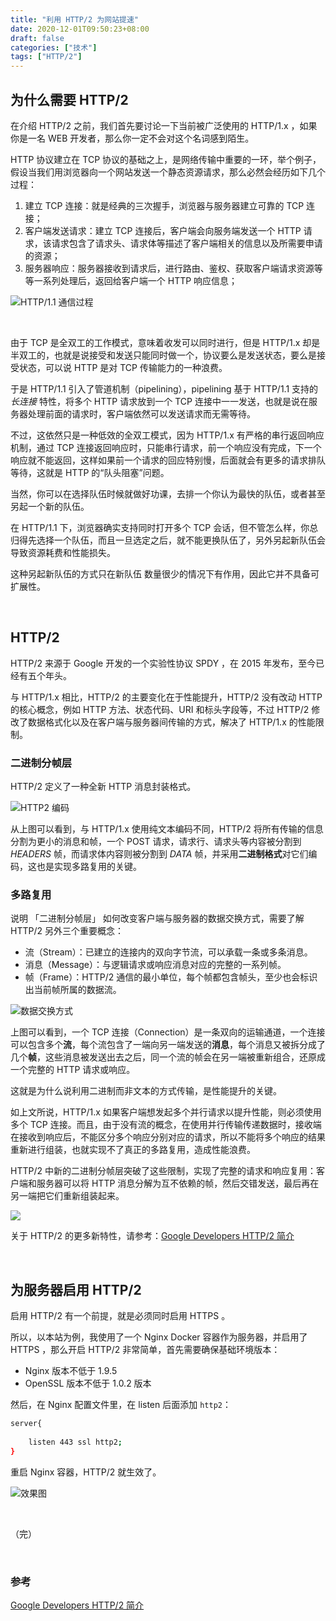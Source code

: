 ```yaml
---
title: "利用 HTTP/2 为网站提速"
date: 2020-12-01T09:50:23+08:00
draft: false
categories: ["技术"]
tags: ["HTTP/2"]
---
```


## 为什么需要 HTTP/2

在介绍 HTTP/2 之前，我们首先要讨论一下当前被广泛使用的 HTTP/1.x ，如果你是一名 WEB 开发者，那么你一定不会对这个名词感到陌生。  

HTTP 协议建立在 TCP 协议的基础之上，是网络传输中重要的一环，举个例子，假设当我们用浏览器向一个网站发送一个静态资源请求，那么必然会经历如下几个过程：

1. 建立 TCP 连接：就是经典的三次握手，浏览器与服务器建立可靠的 TCP 连接；
2. 客户端发送请求：建立 TCP 连接后，客户端会向服务端发送一个 HTTP 请求，该请求包含了请求头、请求体等描述了客户端相关的信息以及所需要申请的资源；
3. 服务器响应：服务器接收到请求后，进行路由、鉴权、获取客户端请求资源等等一系列处理后，返回给客户端一个 HTTP 响应信息；  

![HTTP/1.1 通信过程](/images/http2/http01.png)

&nbsp;

由于 TCP 是全双工的工作模式，意味着收发可以同时进行，但是 HTTP/1.x 却是半双工的，也就是说接受和发送只能同时做一个，协议要么是发送状态，要么是接受状态，可以说 HTTP 是对 TCP 传输能力的一种浪费。  

于是 HTTP/1.1 引入了管道机制（pipelining），pipelining 基于 HTTP/1.1 支持的*长连接* 特性，将多个 HTTP 请求放到一个 TCP 连接中一一发送，也就是说在服务器处理前面的请求时，客户端依然可以发送请求而无需等待。  

不过，这依然只是一种低效的全双工模式，因为 HTTP/1.x 有严格的串行返回响应机制，通过 TCP 连接返回响应时，只能串行请求，前一个响应没有完成，下一个响应就不能返回，这样如果前一个请求的回应特别慢，后面就会有更多的请求排队等待，这就是 HTTP 的“队头阻塞”问题。     

当然，你可以在选择队伍时候就做好功课，去排一个你认为最快的队伍，或者甚至另起一个新的队伍。  

在 HTTP/1.1 下，浏览器确实支持同时打开多个 TCP 会话，但不管怎么样，你总归得先选择一个队伍，而且一旦选定之后，就不能更换队伍了，另外另起新队伍会导致资源耗费和性能损失。  

这种另起新队伍的方式只在新队伍 数量很少的情况下有作用，因此它并不具备可扩展性。

&nbsp;

## HTTP/2

HTTP/2 来源于 Google 开发的一个实验性协议 SPDY ，在 2015 年发布，至今已经有五个年头。

与 HTTP/1.x 相比，HTTP/2 的主要变化在于性能提升，HTTP/2 没有改动 HTTP 的核心概念，例如 HTTP 方法、状态代码、URI 和标头字段等，不过 HTTP/2 修改了数据格式化以及在客户端与服务器间传输的方式，解决了 HTTP/1.x 的性能限制。

### 二进制分帧层

HTTP/2 定义了一种全新 HTTP 消息封装格式。

![HTTP2 编码](/images/http2/http02.png)

从上图可以看到，与 HTTP/1.x 使用纯文本编码不同，HTTP/2 将所有传输的信息分割为更小的消息和帧，一个 POST 请求，请求行、请求头等内容被分割到 *HEADERS* 帧，而请求体内容则被分割到  *DATA* 帧，并采用**二进制格式**对它们编码，这也是实现多路复用的关键。

### 多路复用

说明 「二进制分帧层」 如何改变客户端与服务器的数据交换方式，需要了解 HTTP/2 另外三个重要概念：

* 流（Stream）：已建立的连接内的双向字节流，可以承载一条或多条消息。
* 消息（Message）：与逻辑请求或响应消息对应的完整的一系列帧。
* 帧（Frame）：HTTP/2 通信的最小单位，每个帧都包含帧头，至少也会标识出当前帧所属的数据流。

![数据交换方式](/images/http2/http03.png)

上图可以看到，一个 TCP 连接（Connection）是一条双向的运输通道，一个连接可以包含多个**流**，每个流包含了一端向另一端发送的**消息**，每个消息又被拆分成了几个**帧**，这些消息被发送出去之后，同一个流的帧会在另一端被重新组合，还原成一个完整的 HTTP 请求或响应。

这就是为什么说利用二进制而非文本的方式传输，是性能提升的关键。

如上文所说，HTTP/1.x 如果客户端想发起多个并行请求以提升性能，则必须使用多个 TCP 连接。而且，由于没有流的概念，在使用并行传输传递数据时，接收端在接收到响应后，不能区分多个响应分别对应的请求，所以不能将多个响应的结果重新进行组装，也就实现不了真正的多路复用，造成性能浪费。

HTTP/2 中新的二进制分帧层突破了这些限制，实现了完整的请求和响应复用：客户端和服务器可以将 HTTP 消息分解为互不依赖的帧，然后交错发送，最后再在另一端把它们重新组装起来。

![](/images/http2/http04.png)

关于 HTTP/2 的更多新特性，请参考：[Google Developers HTTP/2 简介](https://developers.google.com/web/fundamentals/performance/http2)

&nbsp;

## 为服务器启用 HTTP/2

启用 HTTP/2 有一个前提，就是必须同时启用 HTTPS 。

所以，以本站为例，我使用了一个 Nginx Docker 容器作为服务器，并启用了 HTTPS ，那么开启 HTTP/2 非常简单，首先需要确保基础环境版本：

- Nginx 版本不低于 1.9.5
- OpenSSL 版本不低于 1.0.2 版本

然后，在 Nginx 配置文件里，在 listen 后面添加 `http2`：

```bash
server{
	
	listen 443 ssl http2;
}
```

重启 Nginx 容器，HTTP/2 就生效了。

![效果图](/images/http2/http05.png)

&nbsp;

（完）

&nbsp;

### 参考

[Google Developers HTTP/2 简介](https://developers.google.com/web/fundamentals/performance/http2)